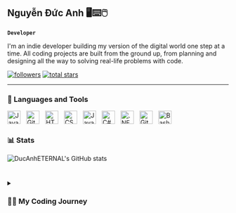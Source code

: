 ## Nguyễn Đức Anh  🖥⌨🖱


**`Developer`**

I'm an indie developer building my version of the digital world one step at a time. All coding projects are built from the ground up, from planning and designing all the way to solving real-life problems with code.


<p align="left">
   <a href="https://github.com/DucAnhETERNAL?tab=followers">
      <img alt="followers" title="Follow me on Github" src="https://custom-icon-badges.demolab.com/github/followers/DucAnhETERNAL?color=236ad3&labelColor=1155ba&style=for-the-badge&logo=person-add&label=Follow&logoColor=white"/></a>
   <a href="https://github.com/DucAnhETERNAL?tab=repositories&sort=stargazers">
      <img alt="total stars" title="Total stars on GitHub" src="https://custom-icon-badges.demolab.com/github/stars/DucAnhETERNAL?color=55960c&style=for-the-badge&labelColor=488207&logo=star"/></a>
</p>

---

### 🧰 Languages and Tools

<img align="left" alt="Java" width="30px" style="padding-right:10px;" src="https://cdn.jsdelivr.net/gh/devicons/devicon/icons/java/java-original.svg"/>
<img align="left" alt="Git" width="30px" style="padding-right:10px;" src="https://cdn.jsdelivr.net/gh/devicons/devicon/icons/git/git-original.svg" />
<img align="left" alt="HTML" width="30px" style="padding-right:10px;" src="https://cdn.jsdelivr.net/gh/devicons/devicon/icons/html5/html5-plain.svg" />
<img align="left" alt="CSS" width="30px" style="padding-right:10px;" src="https://cdn.jsdelivr.net/gh/devicons/devicon/icons/css3/css3-plain.svg" />
<img align="left" alt="JavaScript" width="30px" style="padding-right:10px;" src="https://cdn.jsdelivr.net/gh/devicons/devicon/icons/javascript/javascript-plain.svg" />
<img align="left" alt="C#" width="30px" style="padding-right:10px;" src="https://cdn.jsdelivr.net/gh/devicons/devicon/icons/csharp/csharp-line.svg" />
<img align="left" alt=".NET" width="30px" style="padding-right:10px;" src="https://cdn.jsdelivr.net/gh/devicons/devicon@latest/icons/dotnetcore/dotnetcore-original.svg" />
<img align="left" alt="GitHub" width="30px" style="padding-right:10px;" src="https://cdn.jsdelivr.net/gh/devicons/devicon@latest/icons/github/github-original.svg"  />
<img align="left" alt="Bash" width="30px" style="padding-right:10px;" src="https://cdn.jsdelivr.net/gh/devicons/devicon/icons/bash/bash-original.svg" />
<br />

#

### 📊 Stats

![DucAnhETERNAL's GitHub stats](https://github-readme-stats.vercel.app/api?username=DucAnhETERNAL&show_icons=true&theme=dracula)

#
<details>
 <summary><h3>👨‍💻 My Coding Journey</h3></summary>
I started my coding journey as a passionate computer science student, eager to learn everything about programming, Website, and especially automotive technology. Initially, I focused on web development with dreams of building my own website, but my passion for automotive software took over. Now, I’m learning embedded programming, real-time operating systems, and automotive communication protocols, all with the goal of creating my own product for the automotive industry. I'm ready to step out of my comfort zone, streamline my YouTube content to focus on this goal, and start turning this dream into reality in 2023.
